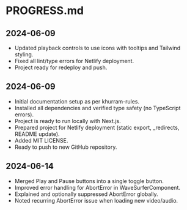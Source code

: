 # PROGRESS.md

## 2024-06-09
- Updated playback controls to use icons with tooltips and Tailwind styling.
- Fixed all lint/type errors for Netlify deployment.
- Project ready for redeploy and push.

## 2024-06-09
- Initial documentation setup as per khurram-rules.
- Installed all dependencies and verified type safety (no TypeScript errors).
- Project is ready to run locally with Next.js.
- Prepared project for Netlify deployment (static export, _redirects, README update).
- Added MIT LICENSE.
- Ready to push to new GitHub repository.

## 2024-06-14
- Merged Play and Pause buttons into a single toggle button.
- Improved error handling for AbortError in WaveSurferComponent.
- Explained and optionally suppressed AbortError globally.
- Noted recurring AbortError issue when loading new video/audio. 
